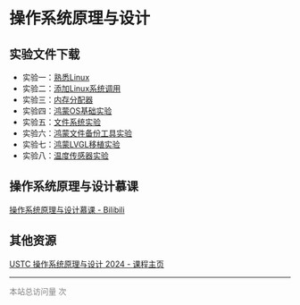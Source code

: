 # 操作系统原理与设计






## 实验文件下载

- 实验一：[熟悉Linux](lab/lab1.md)
- 实验二：[添加Linux系统调用](lab/lab2.md)
- 实验三：[内存分配器](lab/lab3.md)
- 实验四：[鸿蒙OS基础实验](lab/lab4.md)
- 实验五：[文件系统实验](lab/lab5.md)
- 实验六：[鸿蒙文件备份工具实验](lab/lab6.md)
- 实验七：[鸿蒙LVGL移植实验](lab/lab7.md)
- 实验八：[温度传感器实验](lab/lab8.md)

## 操作系统原理与设计慕课

[操作系统原理与设计慕课 - Bilibili](https://space.bilibili.com/3546635292379669?spm_id_from=333.1007.0.0)



## 其他资源

[USTC 操作系统原理与设计 2024 - 课程主页](http://staff.ustc.edu.cn/~ykli/os2024/)



<hr>

<script async src="//busuanzi.ibruce.info/busuanzi/2.3/busuanzi.pure.mini.js"></script>

<span style="color: grey" id="busuanzi_container_site_pv">本站总访问量 <span id="busuanzi_value_site_pv"></span> 次</span>